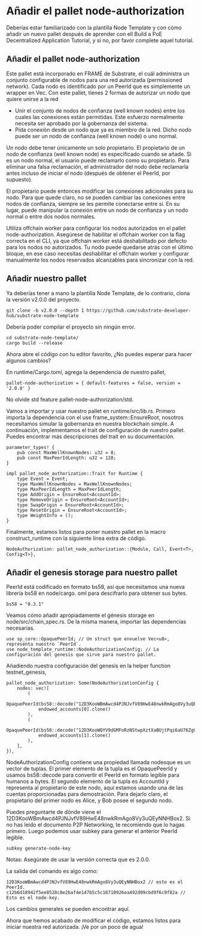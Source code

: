 # Añadir el pallet node-authorization

Deberías estar familiarizado con la plantilla Node Template y con cómo añadir un nuevo pallet después de aprender con ell Build a PoE Decentralized Application Tutorial, y si no, por favor complete aquel tutorial.

## Añadir el pallet node-authorization

Este pallet está incorporado en FRAME de Substrate, el cuál administra un conjunto configurable de nodos para una red autorizada (permissioned network). Cada nodo es identificado por un PeerId que es simplemente un wrapper en Vec<u8>. Con este pallet, tienes 2 formas de autorizar un nodo que quiere unirse a la red

- Unir el conjunto de nodos de confianza (well known nodes) entre los cuales las conexiones están permitidas. Este esfuerzo normalmente necesita ser aprobado por la gobernanza del sistema.
- Pida conexión desde un nodo que ya es miembro de la red. Dicho nodo puede ser un nodo de confianza (well known node) o uno normal.

Un nodo debe tener únicamente un solo propietario. El propietario de un nodo de confianza (well known node) es especificado cuando se añade. Si es un nodo normal, el usuario puede reclamarlo como su propietario. Para eliminar una falsa reclamación, el administrador del nodo debe reclamarla antes incluso de iniciar el nodo (después de obtener el PeerId, por supuesto).

El propietario puede entonces modificar las conexiones adicionales para su nodo. Para que quede claro, no se pueden cambiar las conexiones entre nodos de confianza, siempre se les permite conectarse entre sí. En su lugar, puede manipular la conexión entre un nodo de confianza y un nodo normal o entre dos nodos normales.

Utiliza offchain worker para configurar los nodos autorizados en el pallet node-authorization. Asegúrese de habilitar el offchain worker con la flag correcta en el CLI, ya que offchain worker está deshabilitado por defecto para los nodos no autorizados. Tu nodo puede quedarse atrás con el último bloque, en ese caso necesitas deshabilitar el offchain worker y configurar manualmente los nodos reservados alcanzables para sincronizar con la red.

## Añadir nuestro pallet

Ya deberías tener a mano la plantilla Node Template, de lo contrario, clona la versión v2.0.0 del proyecto.

~~~
git clone -b v2.0.0 --depth 1 https://github.com/substrate-developer-hub/substrate-node-template
~~~

Debería poder compilar el proyecto sin ningún error.

~~~
cd substrate-node-template/
cargo build --release
~~~

Ahora abre el código con tu editor favorito, ¿No puedes esperar para hacer algunos cambios?

En runtime/Cargo.toml, agrega la dependencia de nuestro pallet,

~~~
pallet-node-authorization = { default-features = false, version = '2.0.0' }
~~~

No olvide std feature pallet-node-authorization/std.

Vamos a importar y usar nuestro pallet en runtime/src/lib.rs. Primero importa la dependencia con el use frame_system::EnsureRoot, nosotros necesitamos simular la gobernanza en nuestra blockchain simple. A continuación, implementamos el trait de configuración de nuestro pallet. Puedes encontrar más descripciones del trait en su documentación.

~~~
parameter_types! {
    pub const MaxWellKnownNodes: u32 = 8;
    pub const MaxPeerIdLength: u32 = 128;
}

impl pallet_node_authorization::Trait for Runtime {
    type Event = Event;
    type MaxWellKnownNodes = MaxWellKnownNodes;
    type MaxPeerIdLength = MaxPeerIdLength;
    type AddOrigin = EnsureRoot<AccountId>;
    type RemoveOrigin = EnsureRoot<AccountId>;
    type SwapOrigin = EnsureRoot<AccountId>;
    type ResetOrigin = EnsureRoot<AccountId>;
    type WeightInfo = ();
}
~~~

Finalmente, estamos listos para poner nuestro pallet en la macro construct_runtime con la siguiente línea extra de código.

~~~
NodeAuthorization: pallet_node_authorization::{Module, Call, Event<T>, Config<T>},
~~~

## Añadir el genesis storage para nuestro pallet

PeerId está codificado en formato bs58, así que necesitamos una nueva librería bs58 en node/cargo. oml para descifrarlo para obtener sus bytes.

~~~
bs58 = "0.3.1"
~~~

Veamos cómo añadir apropiadamente el génesis storage en node/src/chain_spec.rs. De la misma manera, importar las dependencias necesarias.

~~~
use sp_core::OpaquePeerId; // Un struct que envuelve Vec<u8>, representa nuestro `PeerId`.
use node_template_runtime::NodeAuthorizationConfig; // La configuración del genesis que sirve para nuestro pallet.
~~~

Añadiendo nuestra configuración del genesis en la helper function testnet_genesis,

~~~
pallet_node_authorization: Some(NodeAuthorizationConfig {
    nodes: vec![
        (
            OpaquePeerId(bs58::decode("12D3KooWBmAwcd4PJNJvfV89HwE48nwkRmAgo8Vy3uQEyNNHBox2").into_vec().unwrap()),
            endowed_accounts[0].clone()
        ),
        (
            OpaquePeerId(bs58::decode("12D3KooWQYV9dGMFoRzNStwpXztXaBUjtPqi6aU76ZgUriHhKust").into_vec().unwrap()),
            endowed_accounts[1].clone()
        ),
    ],
}),
~~~

NodeAuthorizationConfig contiene una propiedad llamada nodesque es un vector de tuplas. El primer elemento de la tupla es el OpaquePeerId y usamos bs58::decode para convertir el PeerId en formato legible para humanos a bytes. El segundo elemento de la tupla es AccountId y representa al propietario de este nodo, aquí estamos usando una de las cuentas proporcionadas para demostración. Para dejarlo claro, el propietario del primer nodo es Alice, y Bob posee el segundo nodo.

Puedes preguntarte de dónde viene el 12D3KooWBmAwcd4PJNJvfV89HwE48nwkRmAgo8Vy3uQEyNNHBox2. Si no has leído el documento P2P Networking, te recomiendo que lo hagas primero. Luego podemos usar subkey para generar el anterior PeerId legible.

~~~
subkey generate-node-key
~~~

Notas: Asegúrate de usar la versión correcta que es 2.0.0.

La salida del comando es algo como:

~~~
12D3KooWBmAwcd4PJNJvfV89HwE48nwkRmAgo8Vy3uQEyNNHBox2 // esto es el PeerId.
c12b6d18942f5ee8528c8e2baf4e147b5c5c18710926ea492d09cbd9f6c9f82a // Esto es el node-key.
~~~

Los cambios generales se pueden encontrar aquí.

Ahora que hemos acabado de modificar el código, estamos listos para iniciar nuestra red autorizada. ¡Ve por un poco de agua!